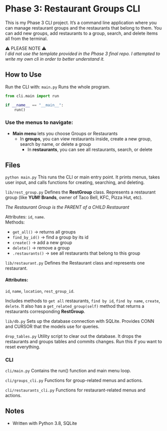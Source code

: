
# Phase 3: Restaurant Groups CLI

This is my Phase 3 CLI project. It’s a command line application where you can manage restaurant groups and the restaurants that belong to them. You can add new groups, add restaurants to a group, search, and delete items all from the terminal. 

⚠️ PLEASE NOTE ⚠️                           
*I did not use the template provided in the Phase 3 final repo. I attempted to write my own cli in order to better understand it.*

## How to Use
Run the CLI with:
```main.py```
Runs the whole program.  
```python
from cli.main import run

if __name__ == "__main__":
    run()
```    
### Use the menus to navigate:

- **Main menu** lets you choose Groups or Restaurants  
  - In **groups**, you can view restaurants inside, create a new group, search by name, or delete a group  
    - In **restaurants**, you can see all restaurants, search, or delete  


## Files

```python main.py``` This runs the CLI or main entry point. It prints menus, takes user input, and calls functions for creating, searching, and deleting.

```lib/rest_group.py``` 
Defines the **RestGroup** class. Represents a restaurant group (like **YUM! Brands**, owner of Taco Bell, KFC, Pizza Hut, etc).  

*The Restaurant Group is the PARENT of a CHILD Restaurant*

Attributes: `id`, `name`.  
Methods:  
- `get_all()` → returns all groups  
- `find_by_id()` → find a group by its id  
- `create()` → add a new group  
- `delete()` → remove a group  
- `.restaurants()` → see all restaurants that belong to this group  

```lib/restaurant.py```
Defines the Restaurant class and represents one restaurant. 

#### Attributes: 
```id```, ```name```, ```location```, ```rest_group_id```. 

Includes methods to ```get all``` restaurants, ```find by id```, ```find by name```, ```create```, ```delete```. It also has a ```get_related_group(self)``` method that returns a restaurants corresponding **RestGroup**.

```lib/db.py```
Sets up the database connection with SQLite. Provides CONN and CURSOR that the models use for queries.

```drop_tables.py```
Utility script to clear out the database. It drops the restaurants and groups tables and commits changes. Run this if you want to reset everything.

### CLI
```cli/main.py```
Contains the run() function and main menu loop.

```cli/groups_cli.py```
Functions for group-related menus and actions.

```cli/restaurants_cli.py```
Functions for restaurant-related menus and actions.

## Notes

- Written with Python 3.8, SQLite